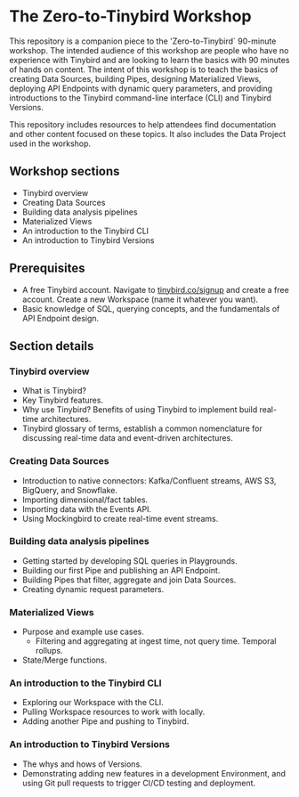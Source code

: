 # The Zero-to-Tinybird Workshop 

This repository is a companion piece to the 'Zero-to-Tinybird` 90-minute workshop. The intended audience of this workshop are people who have no experience with Tinybird and are looking to learn the basics with 90 minutes of hands on content. The intent of this workshop is to teach the basics of creating Data Sources, building Pipes, designing Materialized Views, deploying API Endpoints with dynamic query parameters, and providing introductions to the Tinybird command-line interface (CLI) and Tinybird Versions. 

This repository includes resources to help attendees find documentation and other content focused on these topics. It also includes the Data Project used in the workshop. 

## Workshop sections

* Tinybird overview
* Creating Data Sources
* Building data analysis pipelines
* Materialized Views
* An introduction to the Tinybird CLI
* An introduction to Tinybird Versions

## Prerequisites

* A free Tinybird account. Navigate to [tinybird.co/signup](https://www.tinybird.co/signup) and create a free account. Create a new Workspace (name it whatever you want).
* Basic knowledge of SQL, querying concepts, and the fundamentals of API Endpoint design.

## Section details

### Tinybird overview
  * What is Tinybird?
  * Key Tinybird features. 
  * Why use Tinybird? Benefits of using Tinybird to implement build real-time architectures.
  * Tinybird glossary of terms, establish a common nomenclature for discussing real-time data and event-driven architectures. 

### Creating Data Sources
  * Introduction to native connectors: Kafka/Confluent streams, AWS S3, BigQuery, and Snowflake.
  * Importing dimensional/fact tables. 
  * Importing data with the Events API. 
  * Using Mockingbird to create real-time event streams.

### Building data analysis pipelines
  * Getting started by developing SQL queries in Playgrounds.
  * Building our first Pipe and publishing an API Endpoint.
  * Building Pipes that filter, aggregate and join Data Sources.
  * Creating dynamic request parameters.   

### Materialized Views
  * Purpose and example use cases.
    * Filtering and aggregating at ingest time, not query time. Temporal rollups.
  * State/Merge functions. 

### An introduction to the Tinybird CLI
  * Exploring our Workspace with the CLI.
  * Pulling Workspace resources to work with locally. 
  * Adding another Pipe and pushing to Tinybird. 

### An introduction to Tinybird Versions
  * The whys and hows of Versions.
  * Demonstrating adding new features in a development Environment, and using Git pull requests to trigger CI/CD testing and deployment. 
